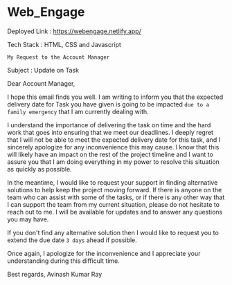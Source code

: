 # Web_Engage

Deployed Link : https://webengage.netlify.app/

Tech Stack : HTML, CSS and Javascript

`My Request to the Account Manager`

Subject : Update on Task 

Dear Account Manager,

I hope this email finds you well. I am writing to inform you that the expected delivery date for Task you have given is going to be impacted `due to a family emergency` that I am currently dealing with.

I understand the importance of delivering the task on time and the hard work that goes into ensuring that we meet our deadlines. I deeply regret that I will not be able to meet the expected delivery date for this task, and I sincerely apologize for any inconvenience this may cause. I know that this will likely have an impact on the rest of the project timeline and I want to assure you that I am doing everything in my power to resolve this situation as quickly as possible.

In the meantime, I would like to request your support in finding alternative solutions to help keep the project moving forward. If there is anyone on the team who can assist with some of the tasks, or if there is any other way that I can support the team from my current situation, please do not hesitate to reach out to me. I will be available for updates and to answer any questions you may have.

If you don't find any alternative solution then I would like to request you to extend the due date `3 days` ahead if possible.

Once again, I apologize for the inconvenience and I appreciate your understanding during this difficult time.


Best regards,
Avinash Kumar Ray





